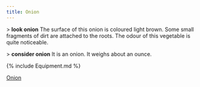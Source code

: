 ```yaml
---
title: Onion
---
```


\> **look onion** The surface of this onion is coloured light brown.
Some small fragments of dirt are attached to the roots. The odour of
this vegetable is quite noticeable.

\> **consider onion** It is an onion. It weighs about an ounce.

{% include Equipment.md %}

[Onion](Category:_Consumables "wikilink")